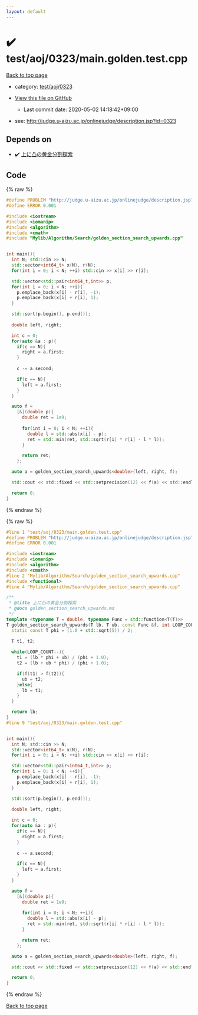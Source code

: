 ```yaml
---
layout: default
---
```


<!-- mathjax config similar to math.stackexchange -->
<script type="text/javascript" async
  src="https://cdnjs.cloudflare.com/ajax/libs/mathjax/2.7.5/MathJax.js?config=TeX-MML-AM_CHTML">
</script>
<script type="text/x-mathjax-config">
  MathJax.Hub.Config({
    TeX: { equationNumbers: { autoNumber: "AMS" }},
    tex2jax: {
      inlineMath: [ ['$','$'] ],
      processEscapes: true
    },
    "HTML-CSS": { matchFontHeight: false },
    displayAlign: "left",
    displayIndent: "2em"
  });
</script>

<script type="text/javascript" src="https://cdnjs.cloudflare.com/ajax/libs/jquery/3.4.1/jquery.min.js"></script>
<script src="https://cdn.jsdelivr.net/npm/jquery-balloon-js@1.1.2/jquery.balloon.min.js" integrity="sha256-ZEYs9VrgAeNuPvs15E39OsyOJaIkXEEt10fzxJ20+2I=" crossorigin="anonymous"></script>
<script type="text/javascript" src="../../../../assets/js/copy-button.js"></script>
<link rel="stylesheet" href="../../../../assets/css/copy-button.css" />


# :heavy_check_mark: test/aoj/0323/main.golden.test.cpp

<a href="../../../../index.html">Back to top page</a>

* category: <a href="../../../../index.html#64b51258818892ff133e88d4c55d7a44">test/aoj/0323</a>
* <a href="{{ site.github.repository_url }}/blob/master/test/aoj/0323/main.golden.test.cpp">View this file on GitHub</a>
    - Last commit date: 2020-05-02 14:18:42+09:00


* see: <a href="http://judge.u-aizu.ac.jp/onlinejudge/description.jsp?id=0323">http://judge.u-aizu.ac.jp/onlinejudge/description.jsp?id=0323</a>


## Depends on

* :heavy_check_mark: <a href="../../../../library/Mylib/Algorithm/Search/golden_section_search_upwards.cpp.html">上に凸の黄金分割探索</a>


## Code

<a id="unbundled"></a>
{% raw %}
```cpp
#define PROBLEM "http://judge.u-aizu.ac.jp/onlinejudge/description.jsp?id=0323"
#define ERROR 0.001

#include <iostream>
#include <iomanip>
#include <algorithm>
#include <cmath>
#include "Mylib/Algorithm/Search/golden_section_search_upwards.cpp"


int main(){
  int N; std::cin >> N;
  std::vector<int64_t> x(N), r(N);
  for(int i = 0; i < N; ++i) std::cin >> x[i] >> r[i];

  std::vector<std::pair<int64_t,int>> p;
  for(int i = 0; i < N; ++i){
    p.emplace_back(x[i] - r[i], -1);
    p.emplace_back(x[i] + r[i], 1);
  }

  std::sort(p.begin(), p.end());
  
  double left, right;

  int c = 0;
  for(auto &a : p){
    if(c == N){
      right = a.first;
    }
    
    c -= a.second;

    if(c == N){
      left = a.first;
    }
  }

  auto f =
    [&](double p){
      double ret = 1e9;
      
      for(int i = 0; i < N; ++i){
        double l = std::abs(x[i] - p);
        ret = std::min(ret, std::sqrt(r[i] * r[i] - l * l));
      }

      return ret;
    };

  auto a = golden_section_search_upwards<double>(left, right, f);

  std::cout << std::fixed << std::setprecision(12) << f(a) << std::endl;

  return 0;
}

```
{% endraw %}

<a id="bundled"></a>
{% raw %}
```cpp
#line 1 "test/aoj/0323/main.golden.test.cpp"
#define PROBLEM "http://judge.u-aizu.ac.jp/onlinejudge/description.jsp?id=0323"
#define ERROR 0.001

#include <iostream>
#include <iomanip>
#include <algorithm>
#include <cmath>
#line 2 "Mylib/Algorithm/Search/golden_section_search_upwards.cpp"
#include <functional>
#line 4 "Mylib/Algorithm/Search/golden_section_search_upwards.cpp"

/**
 * @title 上に凸の黄金分割探索
 * @docs golden_section_search_upwards.md
 */
template <typename T = double, typename Func = std::function<T(T)>>
T golden_section_search_upwards(T lb, T ub, const Func &f, int LOOP_COUNT = 100){
  static const T phi = (1.0 + std::sqrt(5)) / 2;
  
  T t1, t2;

  while(LOOP_COUNT--){
    t1 = (lb * phi + ub) / (phi + 1.0);
    t2 = (lb + ub * phi) / (phi + 1.0);

    if(f(t1) > f(t2)){
      ub = t2;
    }else{
      lb = t1;
    }
  }

  return lb;
}
#line 9 "test/aoj/0323/main.golden.test.cpp"


int main(){
  int N; std::cin >> N;
  std::vector<int64_t> x(N), r(N);
  for(int i = 0; i < N; ++i) std::cin >> x[i] >> r[i];

  std::vector<std::pair<int64_t,int>> p;
  for(int i = 0; i < N; ++i){
    p.emplace_back(x[i] - r[i], -1);
    p.emplace_back(x[i] + r[i], 1);
  }

  std::sort(p.begin(), p.end());
  
  double left, right;

  int c = 0;
  for(auto &a : p){
    if(c == N){
      right = a.first;
    }
    
    c -= a.second;

    if(c == N){
      left = a.first;
    }
  }

  auto f =
    [&](double p){
      double ret = 1e9;
      
      for(int i = 0; i < N; ++i){
        double l = std::abs(x[i] - p);
        ret = std::min(ret, std::sqrt(r[i] * r[i] - l * l));
      }

      return ret;
    };

  auto a = golden_section_search_upwards<double>(left, right, f);

  std::cout << std::fixed << std::setprecision(12) << f(a) << std::endl;

  return 0;
}

```
{% endraw %}

<a href="../../../../index.html">Back to top page</a>

